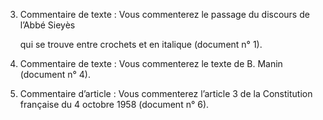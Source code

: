 

    
3. Commentaire de texte : Vous commenterez le passage du discours de l’Abbé Sieyès
    
    qui se trouve entre crochets et en italique (document n° 1).
    
4. Commentaire de texte : Vous commenterez le texte de B. Manin (document n° 4).
    
5. Commentaire d’article : Vous commenterez l’article 3 de la Constitution française du 4 octobre 1958 (document n° 6).
